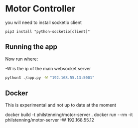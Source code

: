 # Motor Controller

you will need to install socketio client

```
pip3 install "python-socketio[client]"
```

## Running the app

Now run where:

-W is the ip of the main websocket server

```bash
python3 ./app.py -W "192.168.55.13:5001"
```

## Docker

This is experimental and not up to date at the moment

docker build -t philstenning/motor-server .
docker run --rm -it philstenning/motor-server -W 192.168.55.12
